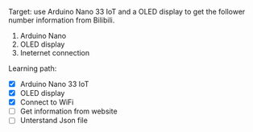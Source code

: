 Target: use Arduino Nano 33 IoT and a OLED display to get the follower number information from Bilibili.
1. Arduino Nano
2. OLED display
3. Ineternet connection

Learning path:
- [x] Arduino Nano 33 IoT
- [x] OLED display
- [x] Connect to WiFi
- [ ] Get information from website
- [ ] Unterstand Json file
